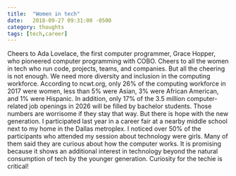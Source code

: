 ```yaml
---
title:  "Women in tech"
date:   2018-09-27 09:31:00 -0500
category: thoughts 
tags: [tech,career]
---
```


Cheers to Ada Lovelace, the first computer programmer, Grace Hopper, who pioneered computer programming with COBO. Cheers to all the women in tech who run code, projects, teams, and companies. But all the cheering is not enough. We need more diversity and inclusion in the computing workforce. According to ncwt.org, only 26% of the computing workforce in 2017 were women, less than 5% were Asian, 3% were African American, and 1% were Hispanic. In addition, only 17% of the 3.5 million computer-related job openings in 2026 will be filled by bachelor students. Those numbers are worrisome if they stay that way. But there is hope with the new generation. I participated last year in a career fair at a nearby middle school next to my home in the Dallas metroplex. I noticed over 50% of the participants who attended my session about technology were girls. Many of them said they are curious about how the computer works. It is promising because it shows an additional interest in technology beyond the natural consumption of tech by the younger generation. Curiosity for the techie is critical!
